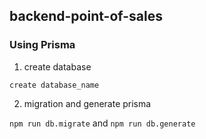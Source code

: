 ## backend-point-of-sales

### Using Prisma

1. create database

`create database_name`

2. migration and generate prisma

`npm run db.migrate` and `npm run db.generate`
